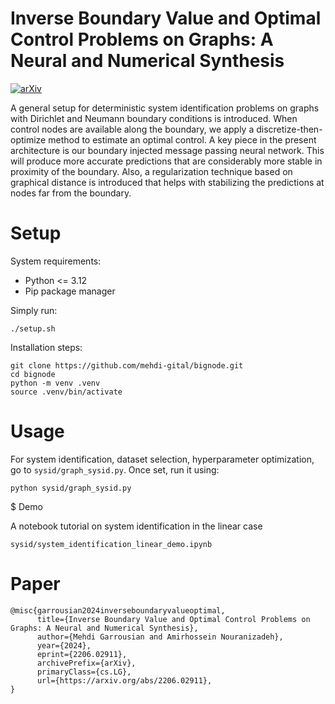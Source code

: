# Inverse Boundary Value and Optimal Control Problems on Graphs: A Neural and Numerical Synthesis

[![arXiv](https://img.shields.io/badge/arXiv-2206.02911-blue?logo=arxiv&color=%23B31B1B)](https://arxiv.org/abs/2206.02911)

A general setup for deterministic system identification problems on graphs with Dirichlet and Neumann boundary conditions is introduced. When control nodes are available along the boundary, we apply a discretize-then-optimize method to estimate an optimal control. A key piece in the present architecture is our boundary injected message passing neural network. This will produce more accurate predictions that are considerably more stable in proximity of the boundary. Also, a regularization technique based on graphical distance is introduced that helps with stabilizing the predictions at nodes far from the boundary.

# Setup

System requirements:
- Python <= 3.12
- Pip package manager

Simply run:
```
./setup.sh
```

Installation steps:

```
git clone https://github.com/mehdi-gital/bignode.git
cd bignode
python -m venv .venv
source .venv/bin/activate
```

# Usage

For system identification, dataset selection, hyperparameter optimization, go to `sysid/graph_sysid.py`. Once set, run it using:

```
python sysid/graph_sysid.py
```

$ Demo

A notebook tutorial on system identification in the linear case

```
sysid/system_identification_linear_demo.ipynb
```



# Paper


```
@misc{garrousian2024inverseboundaryvalueoptimal,
      title={Inverse Boundary Value and Optimal Control Problems on Graphs: A Neural and Numerical Synthesis}, 
      author={Mehdi Garrousian and Amirhossein Nouranizadeh},
      year={2024},
      eprint={2206.02911},
      archivePrefix={arXiv},
      primaryClass={cs.LG},
      url={https://arxiv.org/abs/2206.02911}, 
}
```

